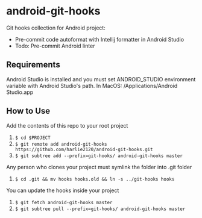 # android-git-hooks
Git hooks collection for Android project:
- Pre-commit code autoformat with Intellij formatter in Android Studio
- Todo: Pre-commit Android linter

Requirements
------------
Android Studio is installed and you must set ANDROID_STUDIO environment variable with Android Studio's path.
In MacOS: /Applications/Android Studio.app

How to Use
----------
Add the contents of this repo to your root project
1. `$ cd $PROJECT`
2. `$ git remote add android-git-hooks https://github.com/harlie2120/android-git-hooks.git`
3. `$ git subtree add --prefix=git-hooks/ android-git-hooks master`

Any person who clones your project must symlink the folder into .git folder
1. `$ cd .git && mv hooks hooks.old && ln -s ../git-hooks hooks`

You can update the hooks inside your project
1. `$ git fetch android-git-hooks master`
2. `$ git subtree pull --prefix=git-hooks/ android-git-hooks master`

